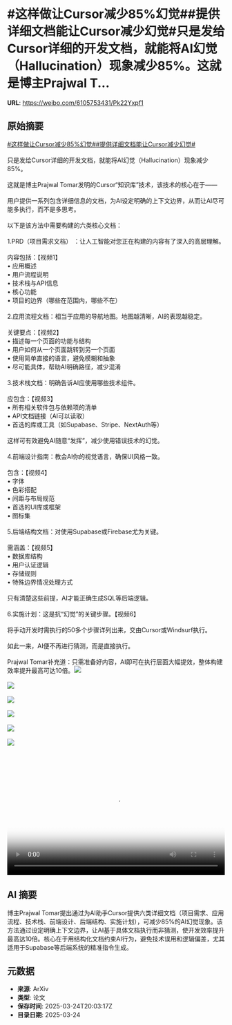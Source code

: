# #这样做让Cursor减少85%幻觉##提供详细文档能让Cursor减少幻觉#只是发给Cursor详细的开发文档，就能将AI幻觉（Hallucination）现象减少85%。这就是博主Prajwal T...

**URL**: https://weibo.com/6105753431/Pk22Yxpf1

## 原始摘要

<a href="https://m.weibo.cn/search?containerid=231522type%3D1%26t%3D10%26q%3D%23%E8%BF%99%E6%A0%B7%E5%81%9A%E8%AE%A9Cursor%E5%87%8F%E5%B0%9185%25%E5%B9%BB%E8%A7%89%23&amp;extparam=%23%E8%BF%99%E6%A0%B7%E5%81%9A%E8%AE%A9Cursor%E5%87%8F%E5%B0%9185%25%E5%B9%BB%E8%A7%89%23" data-hide=""><span class="surl-text">#这样做让Cursor减少85%幻觉#</span></a><a href="https://m.weibo.cn/search?containerid=231522type%3D1%26t%3D10%26q%3D%23%E6%8F%90%E4%BE%9B%E8%AF%A6%E7%BB%86%E6%96%87%E6%A1%A3%E8%83%BD%E8%AE%A9Cursor%E5%87%8F%E5%B0%91%E5%B9%BB%E8%A7%89%23&amp;extparam=%23%E6%8F%90%E4%BE%9B%E8%AF%A6%E7%BB%86%E6%96%87%E6%A1%A3%E8%83%BD%E8%AE%A9Cursor%E5%87%8F%E5%B0%91%E5%B9%BB%E8%A7%89%23" data-hide=""><span class="surl-text">#提供详细文档能让Cursor减少幻觉#</span></a><br><br>只是发给Cursor详细的开发文档，就能将AI幻觉（Hallucination）现象减少85%。<br><br>这就是博主Prajwal Tomar发明的Cursor“知识库”技术，该技术的核心在于——<br><br>用户提供一系列包含详细信息的文档，为AI设定明确的上下文边界，从而让AI尽可能多执行，而不是多思考。<br><br>以下是该方法中需要构建的六类核心文档：<br><br>1.PRD（项目需求文档） ：让人工智能对您正在构建的内容有了深入的高层理解。<br><br>内容包括：【视频1】  <br>• 应用概述  <br>• 用户流程说明  <br>• 技术栈与API信息  <br>• 核心功能  <br>• 项目的边界（哪些在范围内，哪些不在）<br><br>2.应用流程文档：相当于应用的导航地图。地图越清晰，AI的表现越稳定。  <br><br>关键要点：【视频2】<br>• 描述每一个页面的功能与结构  <br>• 用户如何从一个页面跳转到另一个页面  <br>• 使用简单直接的语言，避免模糊和抽象  <br>• 尽可能具体，帮助AI明确路径，减少混淆<br><br>3.技术栈文档：明确告诉AI应使用哪些技术组件。  <br><br>应包含：【视频3】<br>• 所有相关软件包与依赖项的清单  <br>• API文档链接（AI可以读取）  <br>• 首选的库或工具（如Supabase、Stripe、NextAuth等）<br><br>这样可有效避免AI随意“发挥”，减少使用错误技术的幻觉。<br><br>4.前端设计指南：教会AI你的视觉语言，确保UI风格一致。<br><br>包含：【视频4】<br>• 字体  <br>• 色彩搭配  <br>• 间距与布局规范  <br>• 首选的UI库或框架  <br>• 图标集<br><br>5.后端结构文档：对使用Supabase或Firebase尤为关键。<br><br>需涵盖：【视频5】<br>• 数据库结构  <br>• 用户认证逻辑  <br>• 存储规则  <br>• 特殊边界情况处理方式  <br><br>只有清楚这些前提，AI才能正确生成SQL等后端逻辑。<br><br>6.实施计划：这是抗“幻觉”的关键步骤。【视频6】<br><br>将手动开发时需执行的50多个步骤详列出来，交由Cursor或Windsurf执行。<br><br>如此一来，AI便不再进行猜测，而是直接执行。<br><br>Prajwal Tomar补充道：只需准备好内容，AI即可在执行层面大幅提效，整体构建效率提升最高可达10倍。<img style="" src="https://tvax2.sinaimg.cn/large/006Fd7o3ly1hzs3dkm1ymj30my0k0gnl.jpg" referrerpolicy="no-referrer"><br><br><img style="" src="https://tvax2.sinaimg.cn/large/006Fd7o3ly1hzs3dn1wyhj30my0k0gny.jpg" referrerpolicy="no-referrer"><br><br><img style="" src="https://tvax2.sinaimg.cn/large/006Fd7o3ly1hzs3dk8rrcj30my0k0abw.jpg" referrerpolicy="no-referrer"><br><br><img style="" src="https://tvax3.sinaimg.cn/large/006Fd7o3ly1hzs3dlpso4j30my0k0gni.jpg" referrerpolicy="no-referrer"><br><br><img style="" src="https://tvax1.sinaimg.cn/large/006Fd7o3ly1hzs3dim319j30my0k00u3.jpg" referrerpolicy="no-referrer"><br><br><img style="" src="https://tvax4.sinaimg.cn/large/006Fd7o3ly1hzs3dkc3tdj30my0k00uv.jpg" referrerpolicy="no-referrer"><br><br><br clear="both"><div style="clear: both"></div><video controls="controls" poster="https://tvax3.sinaimg.cn/orj480/006Fd7o3ly1hzs3dl3iwej30my0k0gnl.jpg" style="width: 100%"><source src="https://f.video.weibocdn.com/o0/sbQFccGylx08mVs2i0CA010412004UUj0E010.mp4?label=mp4_720p&amp;template=826x720.25.0&amp;ori=0&amp;ps=1CwnkDw1GXwCQx&amp;Expires=1742850144&amp;ssig=dWjTAXgD4N&amp;KID=unistore,video"><source src="https://f.video.weibocdn.com/o0/8mih4VOnlx08mVs27NUk0104120028dJ0E010.mp4?label=mp4_hd&amp;template=548x480.25.0&amp;ori=0&amp;ps=1CwnkDw1GXwCQx&amp;Expires=1742850144&amp;ssig=GLNN7ivsrn&amp;KID=unistore,video"><source src="https://f.video.weibocdn.com/o0/KZix2tmKlx08mVs201iw010412001jwq0E010.mp4?label=mp4_ld&amp;template=412x360.25.0&amp;ori=0&amp;ps=1CwnkDw1GXwCQx&amp;Expires=1742850144&amp;ssig=81MWB5CIl8&amp;KID=unistore,video"><p>视频无法显示，请前往<a href="https://video.weibo.com/show?fid=1034%3A5147744050806811" target="_blank" rel="noopener noreferrer">微博视频</a>观看。</p></video>

## AI 摘要

博主Prajwal Tomar提出通过为AI助手Cursor提供六类详细文档（项目需求、应用流程、技术栈、前端设计、后端结构、实施计划），可减少85%的AI幻觉现象。该方法通过设定明确上下文边界，让AI基于具体文档执行而非猜测，使开发效率提升最高达10倍。核心在于用结构化文档约束AI行为，避免技术误用和逻辑偏差，尤其适用于Supabase等后端系统的精准指令生成。

## 元数据

- **来源**: ArXiv
- **类型**: 论文
- **保存时间**: 2025-03-24T20:03:17Z
- **目录日期**: 2025-03-24

